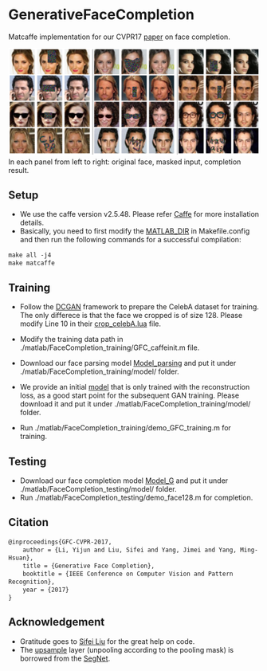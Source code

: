 # GenerativeFaceCompletion
Matcaffe implementation for our CVPR17 [paper](https://drive.google.com/file/d/0B8_MZ8a8aoSeMjRFM2VYdVR4Q1U/view) on face completion.

<img src='face_completion.png' width=800>
In each panel from left to right: original face, masked input, completion result.

## Setup

- We use the caffe version v2.5.48. Please refer [Caffe](http://caffe.berkeleyvision.org/installation.html) for more installation details.
- Basically, you need to first modify the [MATLAB_DIR](https://github.com/BVLC/caffe/issues/4510) in Makefile.config and then run the following commands for a successful compilation:
```
make all -j4
make matcaffe
```

## Training
- Follow the [DCGAN](https://github.com/soumith/dcgan.torch) framework to prepare the CelebA dataset for training. The only differece is that the face we cropped is of size 128. Please modify Line 10 in their [crop_celebA.lua](https://github.com/soumith/dcgan.torch/blob/master/data/crop_celebA.lua) file.

- Modify the training data path in ./matlab/FaceCompletion_training/GFC_caffeinit.m file.

- Download our face parsing model [Model_parsing](https://drive.google.com/open?id=0B8_MZ8a8aoSeaXlUR296TzM2NW8) and put it under ./matlab/FaceCompletion_training/model/ folder.

- We provide an initial [model](https://drive.google.com/open?id=0B8_MZ8a8aoSeWWtldlhXSjdydVk) that is only trained with the reconstruction loss, as a good start point for the subsequent GAN training. Please download it and put it under ./matlab/FaceCompletion_training/model/ folder.

- Run ./matlab/FaceCompletion_training/demo_GFC_training.m for training.

## Testing
- Download our face completion model [Model_G](https://drive.google.com/open?id=0B8_MZ8a8aoSeQlNwY2pkRkVIVmM) and put it under ./matlab/FaceCompletion_testing/model/ folder.
- Run ./matlab/FaceCompletion_testing/demo_face128.m for completion.

## Citation
```
@inproceedings{GFC-CVPR-2017,
    author = {Li, Yijun and Liu, Sifei and Yang, Jimei and Yang, Ming-Hsuan},
    title = {Generative Face Completion},
    booktitle = {IEEE Conference on Computer Vision and Pattern Recognition},
    year = {2017}
}
```

## Acknowledgement
- Gratitude goes to [Sifei Liu](https://github.com/Liusifei) for the great help on code.
- The [upsample](https://github.com/alexgkendall/caffe-segnet/blob/segnet-cleaned/src/caffe/layers/upsample_layer.cpp) layer (unpooling according to the pooling mask) is borrowed from the [SegNet](https://arxiv.org/abs/1511.00561).
